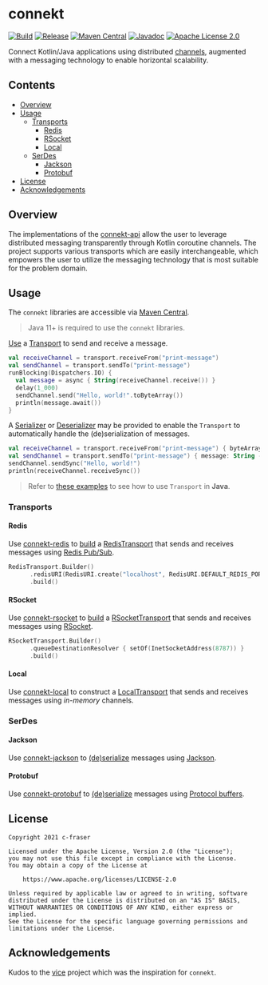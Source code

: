 # connekt

[![Build](https://github.com/c-fraser/connekt/workflows/build/badge.svg)](https://github.com/c-fraser/connekt/actions)
[![Release](https://img.shields.io/github/v/release/c-fraser/connekt?logo=github&sort=semver)](https://github.com/c-fraser/connekt/releases)
[![Maven Central](https://img.shields.io/maven-central/v/io.github.c-fraser/connekt-api.svg)](https://search.maven.org/artifact/io.github.c-fraser/connekt-api)
[![Javadoc](https://javadoc.io/badge2/io.github.c-fraser/connekt-api/javadoc.svg)](https://javadoc.io/doc/io.github.c-fraser/connekt-api)
[![Apache License 2.0](https://img.shields.io/badge/License-Apache2-blue.svg)](https://www.apache.org/licenses/LICENSE-2.0)

Connect Kotlin/Java applications using
distributed [channels](https://kotlinlang.org/docs/channels.html), augmented with a messaging
technology to enable horizontal scalability.

## Contents

<!--- TOC -->

* [Overview](#overview)
* [Usage](#usage)
    * [Transports](#transports)
        * [Redis](#redis)
        * [RSocket](#rsocket)
        * [Local](#local)
    * [SerDes](#serdes)
        * [Jackson](#jackson)
        * [Protobuf](#protobuf)
* [License](#license)
* [Acknowledgements](#acknowledgements)

<!--- END -->

## Overview

The implementations of
the [connekt-api](https://javadoc.io/doc/io.github.c-fraser/connekt-api/latest/index.html) allow the
user to leverage distributed messaging transparently through Kotlin coroutine channels. The project
supports various transports which are easily interchangeable, which empowers the user to utilize the
messaging technology that is most suitable for the problem domain.

## Usage

The `connekt` libraries are accessible
via [Maven Central](https://search.maven.org/search?q=g:io.github.c-fraser%20AND%20a:connekt-*).

> Java 11+ is required to use the `connekt` libraries.

[Use](https://kotlinlang.org/api/latest/jvm/stdlib/kotlin/use.html)
a [Transport](https://javadoc.io/doc/io.github.c-fraser/connekt-api/latest/io/github/cfraser/connekt/api/Transport.html)
to send and receive a message.

<!--- PREFIX
@file:Suppress("PackageDirectoryMismatch")
-->

<!--- INCLUDE
import io.github.cfraser.connekt.api.Transport
import kotlinx.coroutines.Dispatchers
import kotlinx.coroutines.async
import kotlinx.coroutines.delay
import kotlinx.coroutines.runBlocking

fun example01(transport: Transport) {
----- SUFFIX
}
-->

```kotlin 
val receiveChannel = transport.receiveFrom("print-message")
val sendChannel = transport.sendTo("print-message")
runBlocking(Dispatchers.IO) {
  val message = async { String(receiveChannel.receive()) }
  delay(1_000)
  sendChannel.send("Hello, world!".toByteArray())
  println(message.await())
}
```                         

<!--- KNIT transport-example-01.kt -->

A [Serializer](https://javadoc.io/doc/io.github.c-fraser/connekt-api/latest/io/github/cfraser/connekt/api/Serializer.html)
or [Deserializer](https://javadoc.io/doc/io.github.c-fraser/connekt-api/latest/io/github/cfraser/connekt/api/Deserializer.html)
may be provided to enable the `Transport` to automatically handle the (de)serialization of messages.

<!--- PREFIX
@file:Suppress("PackageDirectoryMismatch")
-->

<!--- INCLUDE
import io.github.cfraser.connekt.api.Transport

fun example02(transport: Transport) {
----- SUFFIX
}
-->

```kotlin 
val receiveChannel = transport.receiveFrom("print-message") { byteArray -> String(byteArray) }
val sendChannel = transport.sendTo("print-message") { message: String -> message.toByteArray() }
sendChannel.sendSync("Hello, world!")
println(receiveChannel.receiveSync())
```                         

<!--- KNIT transport-example-02.kt --> 

> Refer
> to [these examples](https://github.com/c-fraser/connekt/tree/main/examples/src/main/java/io/github/cfraser/connekt/example/TransportExamples.java)
> to see how to use `Transport` in **Java**.

### Transports

#### Redis

<!--- TEST_NAME RedisTransportExampleTest --> 

Use [connekt-redis](https://search.maven.org/artifact/io.github.c-fraser/connekt-redis)
to [build](https://javadoc.io/doc/io.github.c-fraser/connekt-redis/latest/io/github/cfraser/connekt/redis/RedisTransport.Builder.html)
a [RedisTransport](https://javadoc.io/doc/io.github.c-fraser/connekt-redis/latest/io/github/cfraser/connekt/redis/RedisTransport.html)
that sends and receives messages using [Redis Pub/Sub](https://redis.io/topics/pubsub).

<!--- PREFIX
@file:Suppress("PackageDirectoryMismatch")
-->

<!--- INCLUDE
import io.github.cfraser.connekt.example.knit.transportExample01.example01
import io.github.cfraser.connekt.example.knit.transportExample02.example02
import io.github.cfraser.connekt.redis.RedisTransport
import io.lettuce.core.RedisURI

fun main() {
----- SUFFIX
    .use { transport -> 
        example01(transport)
        example02(transport)
    }
}
-->

```kotlin 
RedisTransport.Builder()
      .redisURI(RedisURI.create("localhost", RedisURI.DEFAULT_REDIS_PORT))
      .build()
```                         

<!--- KNIT redis-transport-example-01.kt --> 

<!--- TEST
Hello, world!
Hello, world!
-->

#### RSocket

<!--- TEST_NAME RSocketTransportExampleTest --> 

Use [connekt-rsocket](https://search.maven.org/artifact/io.github.c-fraser/connekt-rsocket)
to [build](https://javadoc.io/doc/io.github.c-fraser/connekt-rsocket/latest/io/github/cfraser/connekt/rsocket/RSocketTransport.Builder.html)
a [RSocketTransport](https://javadoc.io/doc/io.github.c-fraser/connekt-rsocket/latest/io/github/cfraser/connekt/rsocket/RSocketTransport.html)
that sends and receives messages using [RSocket](https://rsocket.io/).

<!--- PREFIX
@file:OptIn(ExperimentalTransport::class)
@file:Suppress("PackageDirectoryMismatch")
-->

<!--- INCLUDE
import io.github.cfraser.connekt.api.ExperimentalTransport
import io.github.cfraser.connekt.example.knit.transportExample01.example01
import io.github.cfraser.connekt.example.knit.transportExample02.example02
import io.github.cfraser.connekt.rsocket.RSocketTransport
import java.net.InetSocketAddress

fun main() {
----- SUFFIX
    .use { transport -> 
        example01(transport)
        example02(transport)
    }
}
-->

```kotlin 
RSocketTransport.Builder()
      .queueDestinationResolver { setOf(InetSocketAddress(8787)) }
      .build()
```                         

<!--- KNIT rsocket-transport-example-01.kt --> 

<!--- TEST
Hello, world!
Hello, world!
-->

#### Local

Use [connekt-local](https://search.maven.org/artifact/io.github.c-fraser/connekt-local)
to construct
a [LocalTransport](https://javadoc.io/doc/io.github.c-fraser/connekt-local/latest/io/github/cfraser/connekt/local/LocalTransport.html)
that sends and receives messages using *in-memory* channels.

### SerDes

#### Jackson

Use [connekt-jackson](https://search.maven.org/artifact/io.github.c-fraser/connekt-jackson)
to [(de)serialize](https://javadoc.io/doc/io.github.c-fraser/connekt-jackson/latest/io/github/cfraser/connekt/jackson/JacksonSerDe.html)
messages using [Jackson](https://github.com/FasterXML/jackson).

#### Protobuf

Use [connekt-protobuf](https://search.maven.org/artifact/io.github.c-fraser/connekt-protobuf)
to [(de)serialize](https://javadoc.io/doc/io.github.c-fraser/connekt-protobuf/latest/io/github/cfraser/connekt/protobuf/ProtobufSerDe.html)
messages using [Protocol buffers](https://developers.google.com/protocol-buffers).

## License

    Copyright 2021 c-fraser
    
    Licensed under the Apache License, Version 2.0 (the "License");
    you may not use this file except in compliance with the License.
    You may obtain a copy of the License at
    
        https://www.apache.org/licenses/LICENSE-2.0
    
    Unless required by applicable law or agreed to in writing, software
    distributed under the License is distributed on an "AS IS" BASIS,
    WITHOUT WARRANTIES OR CONDITIONS OF ANY KIND, either express or implied.
    See the License for the specific language governing permissions and
    limitations under the License.

## Acknowledgements

Kudos to the [vice](https://github.com/matryer/vice) project which was the inspiration for
`connekt`.
